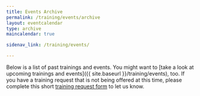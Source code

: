 ```yaml
---
title: Events Archive
permalink: /training/events/archive
layout: eventcalendar
type: archive
maincalendar: true 

sidenav_link: /training/events/

---
```


Below is a list of past trainings and events. You might want to [take a look at upcoming trainings and events]({{ site.baseurl }}/training/events), too. If you have a training request that is not being offered at this time, please complete this short [training request form](https://forms.office.com/g/x0VzQV39Xp) to let us know.

<br>
